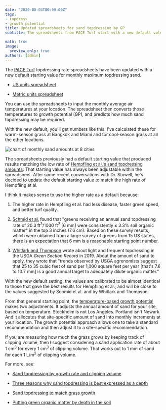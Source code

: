 ```yaml
---
date: "2020-08-03T00:00:00Z"
tags:
- topdress
- growth potential
title: Updated spreadsheets for sand topdressing by GP
subtitle: The spreadsheets from PACE Turf start with a new default value

math: true
image:
  preview_only: true
authors: [admin]
---
```


The [PACE Turf](https://www.paceturf.org/) topdressing rate spreadsheets have been updated with a new default starting value for monthly maximum topdressing sand.

* [US units spreadsheet](https://www.paceturf.org/PTRI/Documents/Sand_GP_1.xls)

* [Metric units spreadsheet](https://www.paceturf.org/PTRI/Documents/Sand_GP_1_metric.xls)

You can use the spreadsheets to input the monthly average air temperatures at your location. The spreadsheet then converts those temperatures to growth potential (GP), and predicts how much sand topdressing may be required. 

With the new default, you'll get numbers like this. I've calculated these for warm-season grass at Bangkok and Miami and for cool-season grass at all the other locations.

![chart of monthly sand amounts at 8 cities](/media/sand_topdressing_gp_updated.png)

The spreadsheets previously had a default starting value that produced results matching the low rate of [Hempfling et al.'s sand topdressing amounts]( https://doi.org/10.2135/cropsci2016.06.0492). That starting value has always been adjustable within the spreadsheet. After some recent conversations with Dr. Stowell, he's decided to update the default starting value to match the high rate of Hempfling et al.

I think it makes sense to use the higher rate as a default because:

1. The higher rate in Hempfling et al. had less disease, faster green speed, and better turf quality.

2. [Schmid et al.](https://dx.doi.org/10.2134/ATS-2014-0031-BR) found that "greens receiving an annual sand topdressing rate of 20.3 ft<sup>3</sup>/1000 ft<sup>2</sup> [6 mm] were consistently $\leq$ 3.3% soil organic matter" in the top 3 inches (7.6 cm). Based on these survey results, which were obtained from a large survey of greens from 15 US states, there is an expectation that 6 mm is a reasonable starting point number.

3. [Whitlark and Thompson](https://gsr.lib.msu.edu/article/whitlark-thompson-light-5-3-19.pdf) wrote about light and frequent topdressing in the USGA *Green Section Record* in 2019. About the amount of sand to apply, they wrote that "trends observed by USGA agronomists suggest that 25 to 35 
cubic feet of sand per 1,000 square feet per year [that's 7.6 to 10.7 mm] is a good annual target to adequately dilute organic matter."

With the new default setting, the values are calibrated to be almost identical to those that gave the best results for Hempfling et al., and will be close to the values suggested by Schmid et al. and by Whitlark and Thompson.

From that general starting point, the [temperature-based growth potential](http://www.files.asianturfgrass.com/201306_growth_potential.pdf) makes two adjustments. It adjusts the annual amount of sand for your site, based on temperature. Stockholm is not Los Angeles. Portland isn't Newark. And it allocates that site-specific amount of sand into monthly increments at your location. The growth potential approach allows one to take a standard recommendation and then adjust it to a site-specific recommendation.

If you are measuring how much the grass grows by keeping track of clipping volume, then I suggest considering a sand application rate of about 1 cm<sup>3</sup> for every 1 cm<sup>3</sup> of clipping volume. That works out to 1 mm of sand for each 1 L/m<sup>2</sup> of clipping volume.

For more, see:

* [Sand topdressing by growth rate and clipping volume](https://www.asianturfgrass.com/2020-05-01-sand-topdressing-by-growth-rate/)

* [Three reasons why sand topdressing is best expressed as a depth](https://www.asianturfgrass.com/2019-08-08-three-reasons-sand-depth/)

* [Sand topdressing to match grass growth](https://www.asianturfgrass.com/2017-08-20-topdress-and-growth-potential/)

* [Putting green organic matter by depth in the soil](https://www.asianturfgrass.com/2020-05-13-putting-green-organic-matter-by-depth/)
